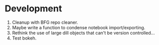 # Development

1. Cleanup with BFG repo cleaner.
1. Maybe write a function to condense notebook import/exporting.
1. Rethink the use of large dill objects that can't be version controlled...
1. Test bokeh.
